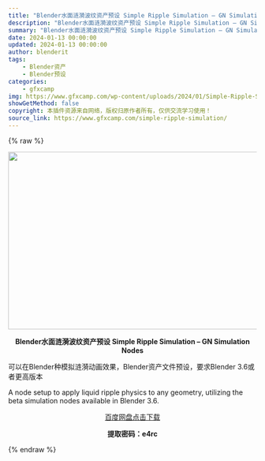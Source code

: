 ```yaml
---
title: "Blender水面涟漪波纹资产预设 Simple Ripple Simulation – GN Simulation Nodes"
description: "Blender水面涟漪波纹资产预设 Simple Ripple Simulation – GN Simulation Nodes 可以在Blender种模拟涟漪动画效果，Blender资产..."
summary: "Blender水面涟漪波纹资产预设 Simple Ripple Simulation – GN Simulation Nodes 可以在Blender种模拟涟漪动画效果，Blender资产..."
date: 2024-01-13 00:00:00
updated: 2024-01-13 00:00:00
author: blenderit
tags: 
    - Blender资产
    - Blender预设
categories:
    - gfxcamp
img: https://www.gfxcamp.com/wp-content/uploads/2024/01/Simple-Ripple-Simulation-GN-Simulation-Nodes.jpg
showGetMethod: false
copyright: 本插件资源来自网络，版权归原作者所有，仅供交流学习使用！
source_link: https://www.gfxcamp.com/simple-ripple-simulation/
---
```


{% raw %}
<div><p><img decoding="async" class="aligncenter size-full wp-image-117770" src="https://www.gfxcamp.com/wp-content/uploads/2024/01/Simple-Ripple-Simulation-GN-Simulation-Nodes.jpg" data-src="https://www.gfxcamp.com/wp-content/uploads/2024/01/Simple-Ripple-Simulation-GN-Simulation-Nodes.jpg" alt="" width="640" height="360" data-srcset="https://www.gfxcamp.com/wp-content/uploads/2024/01/Simple-Ripple-Simulation-GN-Simulation-Nodes.jpg 640w, https://www.gfxcamp.com/wp-content/uploads/2024/01/Simple-Ripple-Simulation-GN-Simulation-Nodes-150x84.jpg 150w" data-sizes="(max-width: 640px) 100vw, 640px"></p><p style="text-align: center;"><strong>Blender水面涟漪波纹资产预设 Simple Ripple Simulation – GN Simulation Nodes</strong></p><p>可以在Blender种模拟涟漪动画效果，Blender资产文件预设，要求Blender 3.6或者更高版本</p><p>A node setup to apply liquid ripple physics to any geometry, utilizing the beta simulation nodes available in Blender 3.6.</p><p style="text-align: center;"><a class="maxbutton-3 maxbutton maxbutton-baidu" target="_blank" rel="noopener" href="https://pan.baidu.com/s/1v7Gf3RB5IZojX6XJ03bsiw?pwd=e4rc"><span class="mb-text">百度网盘点击下载</span></a></p><p style="text-align: center;"><strong>提取密码：e4rc</strong></p></div>
<div style="display: none">gfxcamp</div>
{% endraw %}